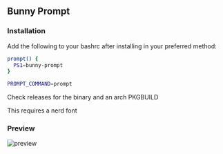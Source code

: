 ## Bunny Prompt
### Installation
Add the following to your bashrc after installing in your preferred method:
```bash
prompt() {
  PS1=bunny-prompt
}

PROMPT_COMMAND=prompt
```

Check releases for the binary and an arch PKGBUILD

This requires a nerd font

### Preview
![preview](https://github.com/TheBunnyMan123/bunny-prompt/assets/69465699/e9a51a3e-c131-4ff3-8a98-ead53efb7449)
